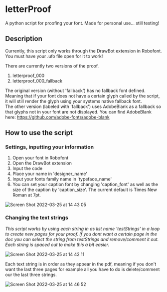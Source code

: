 # letterProof

A python script for proofing your font. Made for personal use... still testing! 

## Description

Currently, this script only works through the DrawBot extension in Robofont. 
</br>
You must have your .ufo file open for it to work!
</br>

There are currently two versions of the proof.
1. letterproof_000
2. letterproof_000_fallback

The original version (without 'fallback') has no fallback font defined. Meaning that if your font does not have a certain glyph called by the script, it will still render the glyph using your systems native fallback font. 
</br> 
The other version (labeled with 'fallback') uses AdobeBlank as a fallback so that glyphs not in your font are not displayed. 
You can find AdobeBlank here: https://github.com/adobe-fonts/adobe-blank

## How to use the script

### Settings, inputting your information

1. Open your font in Robofont
2. Open the DrawBot extension
3. Input the code
4. Place your name in 'designer_name'
5. Input your fonts family name in 'typeface_name'
6. You can set your caption font by changing 'caption_font' as well as the size of the caption by 'caption_size'. The current default is Times New Roman at 7pt.

![Screen Shot 2022-03-25 at 14 43 05](https://user-images.githubusercontent.com/101493374/160182507-428d5868-d88c-45fa-a182-126192c19a60.png)

### Changing the text strings


*This script works by using each string in as list name 'testStrings' in a loop to create new pages for your proof. If you dont want a certain page in the doc you can select the string from testStrings and remove/comment it out. Each string is spaced out to make this a bit easier.*

![Screen Shot 2022-03-25 at 14 42 11](https://user-images.githubusercontent.com/101493374/160182585-4c3a1a6b-36ce-453e-8724-1ebbc74691c3.png)

Each text string is in order as they appear in the pdf, meaning if you don't want the last three pages for example all you have to do is delete/comment our the last three strings.

![Screen Shot 2022-03-25 at 14 46 52](https://user-images.githubusercontent.com/101493374/160182968-20f36554-f626-49ee-bffa-07a3d3cdad46.png)
